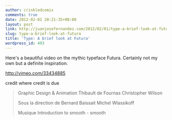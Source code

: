 ```yaml
---
author: crinkledcomix
comments: true
date: 2012-02-01 20:21:35+00:00
layout: post
link: http://juanjosefernandez.com/2012/02/01/type-a-brief-look-at-futura/
slug: type-a-brief-look-at-futura
title: 'Type: A brief look at Futura'
wordpress_id: 493
---
```


Here's a beautiful video on the mythic typeface Futura. Certainly not my own but a definite inspiration.

http://vimeo.com/33434885

credit where credit is due


<blockquote>Graphic Design & Animation
Thibault de Fournas
Christopher Wilson

Sous la direction de
Bernard Baissait
Michel Wlassikoff

Musique
Introduction to smooth - smooth</blockquote>
